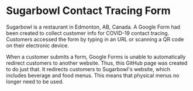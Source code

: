 # Sugarbowl Contact Tracing Form 

Sugarbowl is a restaurant in Edmonton, AB, Canada. A Google Form had been created to collect customer info for COVID-19 contact tracing. Customers accessed the form by typing in an URL or scanning a QR code on their electronic device. 

When a customer submits a form, Google Forms is unable to automatically redirect customers to another website. Thus, this GitHub page was created to do just that. It redirects customers to Sugarbowl's website, which includes beverage and food menus. This means that physical menus no longer need to be used. 